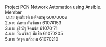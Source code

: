 Project PCN Network Automation using Ansible.  
Member  
1.นาย ฟุ้งเกียรติ เผด็จตะคุ 60070069  
2.นาย ภัคพล ตันวัฒนา 61070153  
3.นาย ภูริณัฐ จิตมนัส 61070171  
4.นาย วัฒนวิชญ์ มิ่งเชื้อ 61070205  
5.นาย วิศรุต แก้วงาม 61070210  
